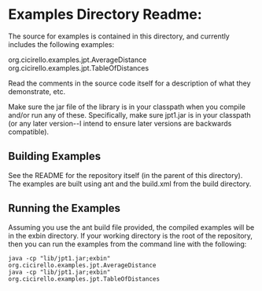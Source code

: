 # Examples Directory Readme:

The source for examples is contained in this directory, and
currently includes the following examples:

org.cicirello.examples.jpt.AverageDistance
org.cicirello.examples.jpt.TableOfDistances

Read the comments in the source code itself for a description of what they
demonstrate, etc.

Make sure the jar file of the library is in your classpath when
you compile and/or run any of these. Specifically, make sure jpt1.jar is in your
classpath (or any later version--I intend to ensure later versions
are backwards compatible).

## Building Examples

See the README for the repository itself (in the parent of this directory).
The examples are built using ant and the build.xml from the build directory.

## Running the Examples

Assuming you use the ant build file provided, the compiled examples will be
in the exbin directory.  If your working directory is the root
of the repository, then you can run the examples from the command line with the following:

```
java -cp "lib/jpt1.jar;exbin" org.cicirello.examples.jpt.AverageDistance
java -cp "lib/jpt1.jar;exbin" org.cicirello.examples.jpt.TableOfDistances
```
